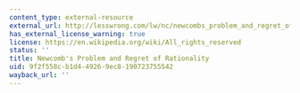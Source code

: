 ```yaml
---
content_type: external-resource
external_url: http://lesswrong.com/lw/nc/newcombs_problem_and_regret_of_rationality/
has_external_license_warning: true
license: https://en.wikipedia.org/wiki/All_rights_reserved
status: ''
title: Newcomb's Problem and Regret of Rationality
uid: 9f2f558c-b1d4-4926-9ec8-190723755542
wayback_url: ''
---
```


